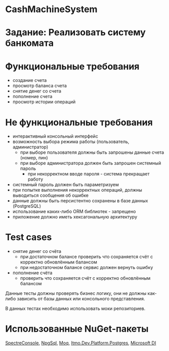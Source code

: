 # CashMachineSystem
# Задание: Реализовать систему банкомата
# Функциональные требования

- создание счета
- просмотр баланса счета
- снятие денег со счета
- пополнение счета
- просмотр истории операций

# Не функциональные требования
- интерактивный консольный интерфейс
- возможность выбора режима работы (пользователь, администратор)
    - при выборе пользователя должны быть запрошены данные счета (номер, пин)
    - при выборе администратора должен быть запрошен системный пароль
        - при некорректном вводе пароля - система прекращает работу
- системный пароль должен быть параметризуем
- при попытке выполнения некорректных операций, должны выводиться сообщения об ошибке
- данные должны быть персистентно сохранены в базе данных (PostgreSQL)
- использование каких-либо ORM библиотек - запрещено
- приложение должно иметь хексагональную архитектуру

# Test cases
- снятие денег со счёта
    - при достаточном балансе проверить что сохраняется счёт с корректно обновлённым балансом
    - при недостаточном балансе сервис должен вернуть ошибку
- пополнение счёта
    - проверить что сохраняется счёт с корректно обновлённым балансом

Данные тесты должны проверять бизнес логику, они не должны как-либо зависить от базы данных или консольного представления.

В данных тестах необходимо использовать моки репозиториев.

# Использованные NuGet-пакеты

[SpectreConsole](https://spectreconsole.net/), 
[NpgSql](https://www.npgsql.org/), 
[Moq](https://www.nuget.org/packages/Moq), 
[Itmo.Dev.Platform.Postgres](https://github.com/itmo-is-dev/platform/tree/master/src/Itmo.Dev.Platform.Postgres), 
[Microsoft DI](https://www.nuget.org/packages/Microsoft.Extensions.DependencyInjection/)
